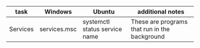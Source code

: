 |task|Windows|Ubuntu|additional notes |
|---|---|---|---|
|Services |services.msc|systemctl status service name|These are programs that run in the background|


